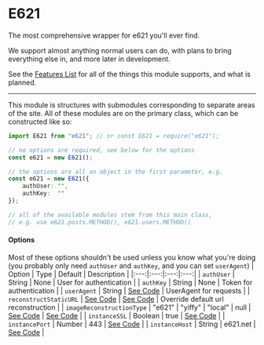 # E621

The most comprehensive wrapper for e621 you'll ever find.

We support almost anything normal users can do, with plans to bring everything else in, and more later in development.

See the [Features List](Features/README.md) for all of the things this module supports, and what is planned.

<hr>

This module is structures with submodules corresponding to separate areas of the site. All of these modules are on the primary class, which can be constructed like so:
```typescript
import E621 from "e621"; // or const E621 = require("e621");

// no options are required, see below for the options
const e621 = new E621();

// the options are all an object in the first parameter, e.g.
const e621 = new E621({
	authUser: "",
	authKey:  ""
});

// all of the available modules stem from this main class,
// e.g. use e621.posts.METHOD(), e621.users.METHOD()
```

#### Options
Most of these options shouldn't be used unless you know what you're doing (you probably only need `authUser` and `authKey`, and you can set `userAgent`)
| Option | Type | Default | Description |
|:---:|:---:|:---:|:---:|
| `authUser` | String | None | User for authentication |
| `authKey` | String | None | Token for authentication |
| `userAgent` | String | [See Code](https://github.com/DonovanDMC/E621/blob/89d662f19dc76c77e28f40b18a96f9043c4e2a3a/src/types/index.d.ts#L57-L59) | UserAgent for requests |
| `reconstructStaticURL` | [See Code](https://github.com/DonovanDMC/E621/blob/89d662f19dc76c77e28f40b18a96f9043c4e2a3a/src/util/RequestHandler.ts#L254-L256) | [See Code](https://github.com/DonovanDMC/E621/blob/89d662f19dc76c77e28f40b18a96f9043c4e2a3a/src/types/index.d.ts#L63-L65) | Override default url reconstruction |
| `imageReconstructionType` | "e621" \| "yiffy" \| "local" \| null | [See Code](https://github.com/DonovanDMC/E621/blob/89d662f19dc76c77e28f40b18a96f9043c4e2a3a/src/types/index.d.ts#L39) | [See Code](https://github.com/DonovanDMC/E621/blob/89d662f19dc76c77e28f40b18a96f9043c4e2a3a/src/types/index.d.ts#L41) |
| `instanceSSL` | Boolean | true | [See Code](https://github.com/DonovanDMC/E621/blob/89d662f19dc76c77e28f40b18a96f9043c4e2a3a/src/types/index.d.ts#L03) |
| `instancePort` | Number | 443 | [See Code](https://github.com/DonovanDMC/E621/blob/89d662f19dc76c77e28f40b18a96f9043c4e2a3a/src/types/index.d.ts#L9) |
| `instanceHost` | String | e621.net | [See Code](https://github.com/DonovanDMC/E621/blob/89d662f19dc76c77e28f40b18a96f9043c4e2a3a/src/types/index.d.ts#L15) |
